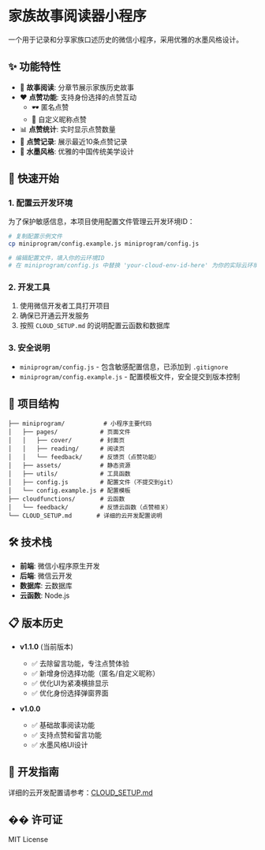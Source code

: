# 家族故事阅读器小程序

一个用于记录和分享家族口述历史的微信小程序，采用优雅的水墨风格设计。

## ✨ 功能特性

- 📖 **故事阅读**: 分章节展示家族历史故事
- ❤️ **点赞功能**: 支持身份选择的点赞互动
  - 🕶️ 匿名点赞
  - 👤 自定义昵称点赞
- 📊 **点赞统计**: 实时显示点赞数量
- 📝 **点赞记录**: 展示最近10条点赞记录
- 🎨 **水墨风格**: 优雅的中国传统美学设计

## 🚀 快速开始

### 1. 配置云开发环境

为了保护敏感信息，本项目使用配置文件管理云开发环境ID：

```bash
# 复制配置示例文件
cp miniprogram/config.example.js miniprogram/config.js

# 编辑配置文件，填入你的云环境ID
# 在 miniprogram/config.js 中替换 'your-cloud-env-id-here' 为你的实际云环境ID
```

### 2. 开发工具

1. 使用微信开发者工具打开项目
2. 确保已开通云开发服务
3. 按照 `CLOUD_SETUP.md` 的说明配置云函数和数据库

### 3. 安全说明

- `miniprogram/config.js` - 包含敏感配置信息，已添加到 `.gitignore`
- `miniprogram/config.example.js` - 配置模板文件，安全提交到版本控制

## 📁 项目结构

```
├── miniprogram/           # 小程序主要代码
│   ├── pages/            # 页面文件
│   │   ├── cover/        # 封面页
│   │   ├── reading/      # 阅读页
│   │   └── feedback/     # 反馈页（点赞功能）
│   ├── assets/           # 静态资源
│   ├── utils/            # 工具函数
│   ├── config.js         # 配置文件（不提交到git）
│   └── config.example.js # 配置模板
├── cloudfunctions/       # 云函数
│   └── feedback/         # 反馈云函数（点赞相关）
└── CLOUD_SETUP.md       # 详细的云开发配置说明
```

## 🛠️ 技术栈

- **前端**: 微信小程序原生开发
- **后端**: 微信云开发
- **数据库**: 云数据库
- **云函数**: Node.js

## 📋 版本历史

- **v1.1.0** (当前版本)
  - ✅ 去除留言功能，专注点赞体验
  - ✅ 新增身份选择功能（匿名/自定义昵称）
  - ✅ 优化UI为紧凑横排显示
  - ✅ 优化身份选择弹窗界面

- **v1.0.0**
  - ✅ 基础故事阅读功能
  - ✅ 支持点赞和留言功能
  - ✅ 水墨风格UI设计

## 🔧 开发指南

详细的云开发配置请参考：[CLOUD_SETUP.md](./CLOUD_SETUP.md)

## �� 许可证

MIT License 